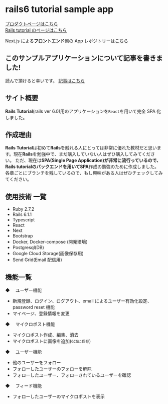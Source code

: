 # rails6 tutorial sample app

[プロダクトページはこちら](https://rails-tutorial.vercel.app/)
<br>
[Rails tutorial のページはこちら](https://railstutorial.jp/chapters/beginning?version=6.0)

Next.js による**フロントエンド**側の App レポジトリーは[こちら](https://github.com/takaya787/tut_frontend)

## このサンプルアプリケーションについて記事を書きました!

読んで頂けると幸いです。
[記事はこちら](https://qiita.com/takaya787/items/86e0ee24b2e148a755fe)

## サイト概要

**Rails Tutorial**(rails ver 6.0)用のアプリケーションを`React`を用いて完全 SPA 化しました。

## 作成理由

**Rails Tutorial**は初めて**Rails**を触れる人にとっては非常に優れた教材だと思います。現在**Rails**を勉強中で、まだ購入していない人はぜひ購入してみてください。
ただ、現在は**SPA(Single Page Application)**が非常に流行っているので、**Rails tutorial**のバックエンドを用いて**SPA**作成の勉強のために作成しました。
各章ごとにブランチを残しているので、もし興味がある人はぜひチェックしてみてください。

## 使用技術 一覧

- Ruby 2.7.2
- Rails 6.1.1
- Typescript
- React
- Next
- Bootstrap
- Docker, Docker-compose (開発環境)
- Postgresql(DB)
- Google Cloud Storage(画像保存用)
- Send Grid(Email 配信用)

## 機能一覧

◆ 　ユーザー機能

- 新規登録、ログイン、ログアウト、email によるユーザー有効化設定、password reset 機能
- マイページ、登録情報を変更

◆ 　マイクロポスト機能

- マイクロポスト作成、編集、消去
- マイクロポストに画像を追加(`GCSに保存`)

◆ 　ユーザー機能

- 他のユーザーをフォロー
- フォローしたユーザーのフォローを解除
- フォローしたユーザー、フォローされているユーザーを確認

◆ 　フィード機能

- フォローしたユーザーのマイクロポストを表示
